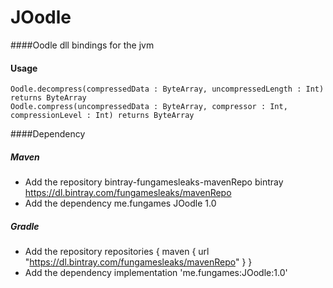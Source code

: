 # JOodle

####Oodle dll bindings for the jvm
#### Usage
	Oodle.decompress(compressedData : ByteArray, uncompressedLength : Int) returns ByteArray
	Oodle.compress(uncompressedData : ByteArray, compressor : Int, compressionLevel : Int) returns ByteArray
####Dependency
##### Maven
- Add the repository
		<repositories>
			<repository>
				<id>bintray-fungamesleaks-mavenRepo</id>
				<name>bintray</name>
				<url>https://dl.bintray.com/fungamesleaks/mavenRepo</url>
			</repository>
		</repositories>
- Add the dependency
		<dependency>
			<groupId>me.fungames</groupId>
			<artifactId>JOodle</artifactId>
			<version>1.0</version>
		</dependency>
##### Gradle
- Add the repository
		repositories {
    		maven {
        		url  "https://dl.bintray.com/fungamesleaks/mavenRepo"
   				}
		}
- Add the dependency
		implementation 'me.fungames:JOodle:1.0'
